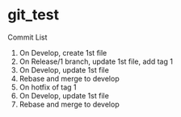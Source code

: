 git_test
========

Commit List

1. On Develop, create 1st file
2. On Release/1 branch, update 1st file, add tag 1
3. On Develop, update 1st file
  1. Rebase and merge to develop
4. On hotfix of tag 1
5. On Develop, update 1st file
  1. Rebase and merge to develop
